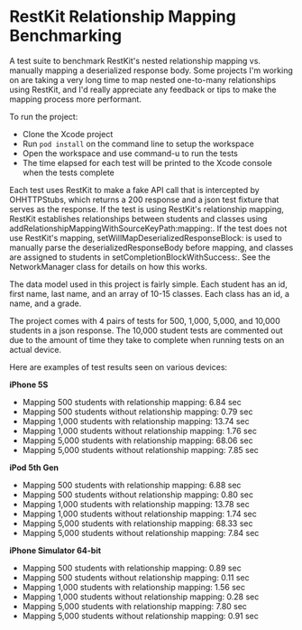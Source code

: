 RestKit Relationship Mapping Benchmarking
=========================================

A test suite to benchmark RestKit's nested relationship mapping vs. manually mapping a deserialized response body.  Some projects I'm working on are taking a very long time to map nested one-to-many relationships using RestKit, and I'd really appreciate any feedback or tips to make the mapping process more performant.  

To run the project:
- Clone the Xcode project
- Run `pod install` on the command line to setup the workspace
- Open the workspace and use command-u to run the tests
- The time elapsed for each test will be printed to the Xcode console when the tests complete

Each test uses RestKit to make a fake API call that is intercepted by OHHTTPStubs, which returns a 200 response and a json test fixture that serves as the response.  If the test is using RestKit's relationship mapping, RestKit establishes relationships between students and classes using addRelationshipMappingWithSourceKeyPath:mapping:.  If the test does not use RestKit's mapping, setWillMapDeserializedResponseBlock: is used to manually parse the deserializedResponseBody before mapping, and classes are assigned to students in setCompletionBlockWithSuccess:.  See the NetworkManager class for details on how this works.

The data model used in this project is fairly simple.  Each student has an id, first name, last name, and an array of 10-15 classes.  Each class has an id, a name, and a grade.  

The project comes with 4 pairs of tests for 500, 1,000, 5,000, and 10,000 students in a json response.  The 10,000 student tests are commented out due to the amount of time they take to complete when running tests on an actual device. 

Here are examples of test results seen on various devices:

**iPhone 5S**
- Mapping 500 students with relationship mapping: 6.84 sec
- Mapping 500 students without relationship mapping: 0.79 sec
- Mapping 1,000 students with relationship mapping: 13.74 sec
- Mapping 1,000 students without relationship mapping: 1.76 sec
- Mapping 5,000 students with relationship mapping: 68.06 sec
- Mapping 5,000 students without relationship mapping: 7.85 sec

**iPod 5th Gen**
- Mapping 500 students with relationship mapping: 6.88 sec
- Mapping 500 students without relationship mapping: 0.80 sec
- Mapping 1,000 students with relationship mapping: 13.78 sec
- Mapping 1,000 students without relationship mapping: 1.74 sec
- Mapping 5,000 students with relationship mapping: 68.33 sec
- Mapping 5,000 students without relationship mapping: 7.84 sec

**iPhone Simulator 64-bit**
- Mapping 500 students with relationship mapping: 0.89 sec
- Mapping 500 students without relationship mapping: 0.11 sec
- Mapping 1,000 students with relationship mapping: 1.56 sec
- Mapping 1,000 students without relationship mapping: 0.28 sec
- Mapping 5,000 students with relationship mapping: 7.80 sec
- Mapping 5,000 students without relationship mapping: 0.91 sec

